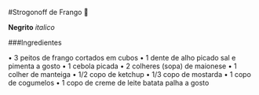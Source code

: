 #Strogonoff de Frango :chicken:

**Negrito** _italico_

###Ingredientes

• 3 peitos de frango cortados em cubos
• 1 dente de alho picado
sal e pimenta a gosto
• 1 cebola picada
• 2 colheres (sopa) de maionese
• 1 colher de manteiga
• 1/2 copo de ketchup
• 1/3 copo de mostarda
• 1 copo de cogumelos
• 1 copo de creme de leite
batata palha a gosto
